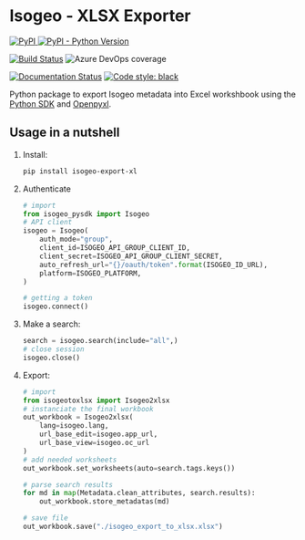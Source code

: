 # Isogeo - XLSX Exporter

[![PyPI](https://img.shields.io/pypi/v/isogeo-export-xl.svg?style=flat-square) ![PyPI - Python Version](https://img.shields.io/pypi/pyversions/isogeo-export-xl?style=flat-square)](https://pypi.org/project/isogeo-export-xl/)

[![Build Status](https://dev.azure.com/isogeo/PythonTooling/_apis/build/status/isogeo.export-xlsx-py?branchName=master)](https://dev.azure.com/isogeo/PythonTooling/_build/latest?definitionId=23&branchName=master) ![Azure DevOps coverage](https://img.shields.io/azure-devops/coverage/isogeo/PythonTooling/23?style=flat-square)

[![Documentation Status](https://readthedocs.org/projects/isogeo-export-xlsx-py/badge/?version=latest)](https://isogeo-export-xlsx-py.readthedocs.io/en/latest/?badge=latest) [![Code style: black](https://img.shields.io/badge/code%20style-black-000000.svg)](https://github.com/python/black)

Python package to export Isogeo metadata into Excel workshbook using the [Python SDK](https://pypi.org/project/isogeo-pysdk//) and [Openpyxl](https://pypi.org/project/openpyxl/).

## Usage in a nutshell

1. Install:

    ```powershell
    pip install isogeo-export-xl
    ```

2. Authenticate

    ```python
    # import
    from isogeo_pysdk import Isogeo
    # API client
    isogeo = Isogeo(
        auth_mode="group",
        client_id=ISOGEO_API_GROUP_CLIENT_ID,
        client_secret=ISOGEO_API_GROUP_CLIENT_SECRET,
        auto_refresh_url="{}/oauth/token".format(ISOGEO_ID_URL),
        platform=ISOGEO_PLATFORM,
    )

    # getting a token
    isogeo.connect()
    ```

3. Make a search:

    ```python
    search = isogeo.search(include="all",)
    # close session
    isogeo.close()
    ```

4. Export:

    ```python
    # import
    from isogeotoxlsx import Isogeo2xlsx
    # instanciate the final workbook
    out_workbook = Isogeo2xlsx(
        lang=isogeo.lang,
        url_base_edit=isogeo.app_url,
        url_base_view=isogeo.oc_url
    )
    # add needed worksheets
    out_workbook.set_worksheets(auto=search.tags.keys())

    # parse search results
    for md in map(Metadata.clean_attributes, search.results):
        out_workbook.store_metadatas(md)

    # save file
    out_workbook.save("./isogeo_export_to_xlsx.xlsx")
    ```
